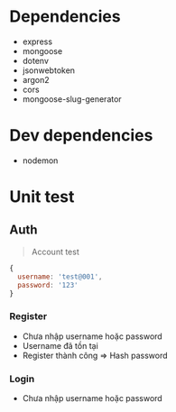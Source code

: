 # Dependencies

- express
- mongoose
- dotenv
- jsonwebtoken
- argon2
- cors
- mongoose-slug-generator

# Dev dependencies

- nodemon

# Unit test

## Auth

> Account test

```javascript
{
  username: 'test@001',
  password: '123'
}
```

### Register

- Chưa nhập username hoặc password
- Username đã tồn tại
- Register thành công => Hash password

### Login

- Chưa nhập username hoặc password
